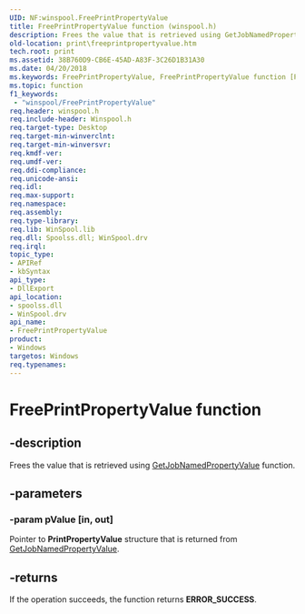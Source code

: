 ```yaml
---
UID: NF:winspool.FreePrintPropertyValue
title: FreePrintPropertyValue function (winspool.h)
description: Frees the value that is retrieved using GetJobNamedPropertyValue function.
old-location: print\freeprintpropertyvalue.htm
tech.root: print
ms.assetid: 38B760D9-CB6E-45AD-A83F-3C26D1B31A30
ms.date: 04/20/2018
ms.keywords: FreePrintPropertyValue, FreePrintPropertyValue function [Print Devices], print.freeprintpropertyvalue, winspool/FreePrintPropertyValue
ms.topic: function
f1_keywords:
 - "winspool/FreePrintPropertyValue"
req.header: winspool.h
req.include-header: Winspool.h
req.target-type: Desktop
req.target-min-winverclnt: 
req.target-min-winversvr: 
req.kmdf-ver: 
req.umdf-ver: 
req.ddi-compliance: 
req.unicode-ansi: 
req.idl: 
req.max-support: 
req.namespace: 
req.assembly: 
req.type-library: 
req.lib: WinSpool.lib
req.dll: Spoolss.dll; WinSpool.drv
req.irql: 
topic_type:
- APIRef
- kbSyntax
api_type:
- DllExport
api_location:
- spoolss.dll
- WinSpool.drv
api_name:
- FreePrintPropertyValue
product:
- Windows
targetos: Windows
req.typenames: 
---
```


# FreePrintPropertyValue function


## -description


Frees the value that is retrieved using <a href="https://docs.microsoft.com/windows-hardware/drivers/ddi/winspool/nf-winspool-getjobnamedpropertyvalue">GetJobNamedPropertyValue</a> function. 



## -parameters




### -param pValue [in, out]

Pointer to <b>PrintPropertyValue</b> structure that is returned from <a href="https://docs.microsoft.com/windows-hardware/drivers/ddi/winspool/nf-winspool-getjobnamedpropertyvalue">GetJobNamedPropertyValue</a>. 



## -returns



If the operation succeeds, the function returns <b>ERROR_SUCCESS</b>.  




